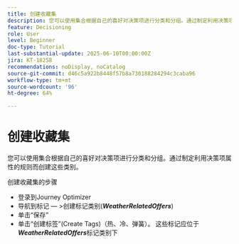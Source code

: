 ```yaml
---
title: 创建收藏集
description: 您可以使用集合根据自己的喜好对决策项进行分类和分组。通过制定利用决策项属性的规则而创建这些类别。
feature: Decisioning
role: User
level: Beginner
doc-type: Tutorial
last-substantial-update: 2025-06-10T00:00:00Z
jira: KT-18258
recommendations: noDisplay, noCatalog
source-git-commit: d46c5a922b8448f57b8a730188284294c3caba96
workflow-type: tm+mt
source-wordcount: '96'
ht-degree: 64%

---
```



# 创建收藏集

您可以使用集合根据自己的喜好对决策项进行分类和分组。通过制定利用决策项属性的规则而创建这些类别。

创建收藏集的步骤

* 登录到Journey Optimizer
* 导航到标记 — >创建标记类别(_**WeatherRelatedOffers**_)
* 单击“保存”
* 单击“创建标签”(Create Tags)（热、冷、弹簧）。 这些标记应位于&#x200B;_**WeatherRelatedOffers**_&#x200B;标记类别下

